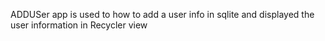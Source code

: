 ADDUSer app is used to how to add a user info in sqlite and displayed the user information in Recycler view
